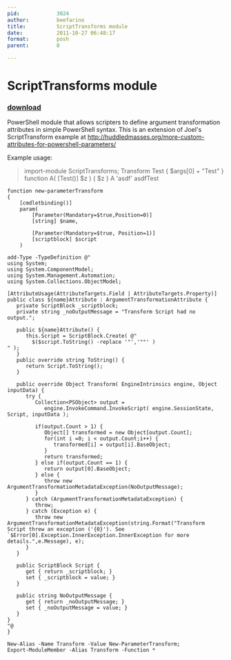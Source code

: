 ```yaml
---
pid:            3024
author:         beefarino
title:          ScriptTransforms module
date:           2011-10-27 06:48:17
format:         posh
parent:         0

---
```


# ScriptTransforms module

### [download](//scripts/3024.ps1)

PowerShell module that allows scripters to define argument transformation attributes in simple PowerShell syntax.  This is an extension of Joel's ScriptTransform example at http://huddledmasses.org/more-custom-attributes-for-powershell-parameters/

Example usage:
> import-module ScriptTransforms;
> Transform Test { $args[0] + "Test" }
> function A( [Test()] $z ) { $z }
> A 'asdf'
asdfTest

```posh
function new-parameterTransform 
{
	[cmdletbinding()]
	param( 
		[Parameter(Mandatory=$true,Position=0)]
		[string] $name,
		
		[Parameter(Mandatory=$true, Position=1)]
		[scriptblock] $script
	)
	
add-Type -TypeDefinition @"
using System;
using System.ComponentModel;
using System.Management.Automation;
using System.Collections.ObjectModel;

[AttributeUsage(AttributeTargets.Field | AttributeTargets.Property)]
public class ${name}Attribute : ArgumentTransformationAttribute {
   private ScriptBlock _scriptblock;
   private string _noOutputMessage = "Transform Script had no output.";

   public ${name}Attribute() {
      this.Script = ScriptBlock.Create( @"
	  	$($script.ToString() -replace '"','""' )
" );
   }
   public override string ToString() {
      return Script.ToString();
   }

   public override Object Transform( EngineIntrinsics engine, Object inputData) {
      try {
         Collection<PSObject> output =
            engine.InvokeCommand.InvokeScript( engine.SessionState, Script, inputData );
         
         if(output.Count > 1) {
            Object[] transformed = new Object[output.Count];
            for(int i =0; i < output.Count;i++) {
               transformed[i] = output[i].BaseObject;
            }
            return transformed;
         } else if(output.Count == 1) {
            return output[0].BaseObject;
         } else {
            throw new ArgumentTransformationMetadataException(NoOutputMessage);
         }
      } catch (ArgumentTransformationMetadataException) {
         throw;
      } catch (Exception e) {
         throw new ArgumentTransformationMetadataException(string.Format("Transform Script threw an exception ('{0}'). See `$Error[0].Exception.InnerException.InnerException for more details.",e.Message), e);
      }
   }
   
   public ScriptBlock Script {
      get { return _scriptblock; }
      set { _scriptblock = value; }
   }
   
   public string NoOutputMessage {
      get { return _noOutputMessage; }
      set { _noOutputMessage = value; }
   }  
}
"@
}

New-Alias -Name Transform -Value New-ParameterTransform;
Export-ModuleMember -Alias Transform -Function *
```
